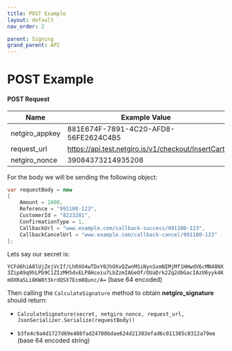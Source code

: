 ```yaml
---
title: POST Example
layout: default
nav_order: 2

parent: Signing
grand_parent: API
---
```


# POST Example
 
#### POST Request

| Name  | Example Value | 
| ------------- | ------------- |
|netgiro_appkey | 881E674F-7891-4C20-AFD8-56FE2624C4B5 |
|request_url | https://api.test.netgiro.is/v1/checkout/InsertCart |
|netgiro_nonce | 39084373214935208 |

For the body we will be sending the following object:
```cs
var requestBody = new
{
    Amount = 1000,
    Reference = "991100-123",
    CustomerId = "8223281",
    ConfirmationType = 1,
    CallbackUrl = "www.example.com/callback-success/991100-123",
    CallbackCancelUrl = "www.example.com/callback-cancel/991100-123"
};
```

Lets say our secret is:

`YCFd6hiA8lUjZejVcIf/LhRXO4wTDxY0JhOXvQZwnMSiNynSxmNIMjMf1HHwdV6cMN48NX3ZipA9q9hLPb9C1ZIzMH5dvELPAHceiu7LbZzmIAGeOf/OUaDrk2Zq2dbGacIAzU6yyk4KmOXRaSLi8KW8t3krdQSX7Ecm8Qunc/A=` (base 64 encoded)

Then calling the `CalculateSignature` method to obtain **netgiro_signature** should return:

- `CalculateSignature(secret, netgiro_nonce, request_url, JsonSerializer.Serialize(requestBody))` 

- `b3fe4c9a4d1727d69e408fad24700bdae624d21303efad6c011385c8312a79ee` (base 64 encoded string)